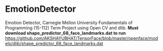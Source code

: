 # EmotionDetector
Emotion Detector, Carnegie Mellon University Fundamentals of Programming (15-112) Term Project using Open CV and dlib.
**Must download shape_predictor_68_face_landmarks.dat to run**
https://github.com/AKSHAYUBHAT/TensorFace/blob/master/openface/models/dlib/shape_predictor_68_face_landmarks.dat
